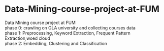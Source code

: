 # Data-Mining-course-project-at-FUM
Data Mining course project at FUM <br /> phase 0: crawling on GLA university and collecting courses data<br /> phase 1: Preprocessing, Keyword Extraction, Frequent Pattern Extraction,woed cloud<br /> phase 2: Embedding, Clustering and Classification

